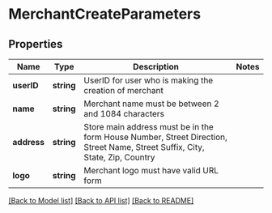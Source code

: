 # MerchantCreateParameters

## Properties
Name | Type | Description | Notes
------------ | ------------- | ------------- | -------------
**userID** | **string** | UserID for user who is making the creation of merchant | 
**name** | **string** | Merchant name must be between 2 and 1084 characters | 
**address** | **string** | Store main address must be in the form House Number, Street Direction, Street Name, Street Suffix, City, State, Zip, Country | 
**logo** | **string** | Merchant logo must have valid URL form | 

[[Back to Model list]](../README.md#documentation-for-models) [[Back to API list]](../README.md#documentation-for-api-endpoints) [[Back to README]](../README.md)


